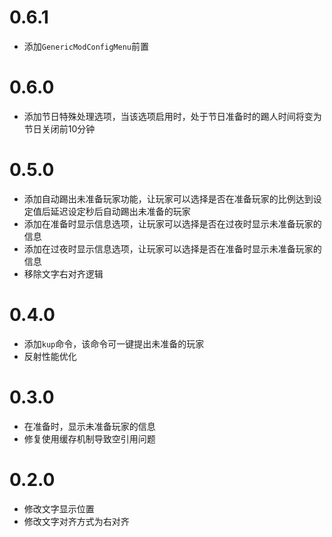 # 0.6.1

- 添加`GenericModConfigMenu`前置

# 0.6.0

- 添加节日特殊处理选项，当该选项启用时，处于节日准备时的踢人时间将变为节日关闭前10分钟

# 0.5.0

- 添加自动踢出未准备玩家功能，让玩家可以选择是否在准备玩家的比例达到设定值后延迟设定秒后自动踢出未准备的玩家
- 添加在准备时显示信息选项，让玩家可以选择是否在过夜时显示未准备玩家的信息
- 添加在过夜时显示信息选项，让玩家可以选择是否在准备时显示未准备玩家的信息
- 移除文字右对齐逻辑

# 0.4.0

- 添加`kup`命令，该命令可一键提出未准备的玩家
- 反射性能优化

# 0.3.0

- 在准备时，显示未准备玩家的信息
- 修复使用缓存机制导致空引用问题

# 0.2.0

- 修改文字显示位置
- 修改文字对齐方式为右对齐